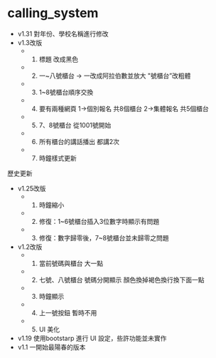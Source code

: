 # calling_system

 - v1.31
   對年份、學校名稱進行修改
 - v1.3改版    
    - 1. 標題 改成黑色    
    - 2. 一~八號櫃台 -> 一改成阿拉伯數並放大 "號櫃台”改粗體    
    - 3. 1~8號櫃台順序交換    
    - 4. 要有兩種網頁 1->個別報名 共8個櫃台 2->集體報名 共5個櫃台    
    - 5. 7、8號櫃台 從1001號開始    
    - 6. 所有櫃台的講話播出 都講2次
    - 7. 時鐘樣式更新

歷史更新
 - v1.25改版    
    - 1. 時鐘縮小    
    - 2. 修復：1~6號櫃台插入3位數字時顯示有問題    
    - 3. 修復：數字歸零後，7~8號櫃台並未歸零之問題
 - v1.2改版
    - 1. 當前號碼與櫃台 大一點
    - 2. 七號、八號櫃台 號碼分開顯示 顏色換掉褐色換行換下面一點
    - 3. 時鐘顯示
    - 4. 上一號按鈕 暫時不用
    - 5. UI 美化
 - v1.19 使用bootstarp 進行 UI 設定，些許功能並未實作
 - v1.1 一開始最陽春的版本
